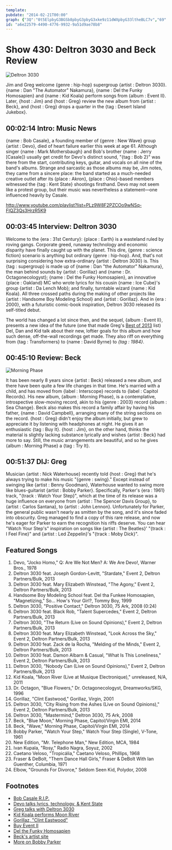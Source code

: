 ```yaml
---
template: 
pubdate: "2014-02-21T00:00"
graph: {"3Q":"0t5ElpbyG3BGSb8pbyG3pbyG3xke9z11dWXpbyG33ltheBLC7v","69":"BK2ZZcseeEBK2ZZBMNvp69qCEBK2ZZBK2ZZrMZBS2wwNtBK2ZZ1X4eBBK2ZZ2wwNtDzrrJ2wwNtBHvxbDzrrJUCdobDzrrJrMZBS69qCEDzrrJ469XC69qCE69qCEBHvxbn4Ze7ukuiMBHvxbUCdob","23A":"XYBPeZEWVQZEWVQwbHTUZEWVQdhnxe97qipZEWVQ97qipBHm1GX6cfddhnxe","2E1":"2DfOBUOTGG"}
id: "a6e22579-4490-4776-9932-9a51d9ae78b8"
---
```






# Show 430: Deltron 3030 and Beck Review

![Deltron 3030](https://static.soundopinions.org/images/2014/deltron_web.jpg)

Jim and Greg welcome {genre : hip-hop} supergroup {artist : Deltron 3030}. {name : Dan "The Automator" Nakamura}, {name : Del the Funky Homosapien} and {name : Kid Koala} perform songs from {album : Event II}.  Later, {host : Jim} and {host : Greg} review the new album from {artist : Beck}, and {host : Greg} drops a quarter in the {tag : Desert Island Jukebox}.



## 00:02:14 Intro: Music News

{name : Bob Casale}, a founding member of {genre : New Wave} group {artist : Devo}, died of heart failure earlier this week at age 61. Although singer {name : Mark Mothersbaugh} and Bob's brother {name : Jerry [Casale]} usually get credit for Devo's distinct sound, "{tag : Bob 2}" was there from the start, contributing keys, guitar, and vocals on all nine of the band's albums. Strange and sarcastic as those albums may be, Jim notes, they came from a sincere place: the band started as a much-needed creative outlet after its {place : Akron}, {place : Ohio}-based members witnessed the {tag : Kent State} shootings firsthand. Devo may not seem like a protest group, but their music was nevertheless a statement—one influenced heavily by Casale.

http://www.youtube.com/playlist?list=PLz9W8F2PZCOo9wNSq-FIQZ3Qs3HrzR5K9



## 00:03:45 Interview: Deltron 3030

Welcome to the {era : 31st Century}: {place : Earth} is a wasteland ruled by roving gangs. Corporate greed, runaway technology and economic disparity have finally caught up with the planet. This dire, {genre : science fiction} scenario is anything but ordinary {genre : hip-hop}. And, that's not surprising considering how extra-ordinary {artist : Deltron 3030} is. This {tag : supergroup} is made up of {name : Dan "the Automator" Nakamura}, the man behind sounds by {artist : Gorillaz} and {name : Dr. Octagonecologyst}; {name : Del the Funky Homosapien}, an innovative {place : Oakland} MC who wrote lyrics for his cousin {name : Ice Cube}'s group {artist : Da Lench Mob}; and finally, turntable wizard {name : Kid Koala}. All three crossed paths during the making of other projects like {artist : Handsome Boy Modeling School} and {artist : Gorillaz}. And in {era : 2000}, with a futuristic comic-book inspiration, Deltron 3030 released its self-titled debut.

The world has changed a lot since then, and the sequel, {album : Event II}, presents a new idea of the future (one that made Greg's [Best of 2013](http://www.soundopinions.org/show/419) list) Del, Dan and Kid talk about their new, loftier goals for this album and how such dense, off-the-wall recordings get made. They also riff on everything from {tag : Transformers} to {name : David Byrne} to *{tag : 1984}*.



## 00:45:10 Review: Beck

![Morning Phase](https://static.soundopinions.org/assets/430/23A0.jpg)

It has been nearly 8 years since {artist : Beck} released a new album, and there have been quite a few life changes in that time. He's married with a child, and has moved from {label : Interscope} records to {label : Capitol Records}. His new album, {album : Morning Phase}, is a contemplative, introspective slow-moving record, akin to his {genre : 2003} record {album : Sea Change}. Beck also makes this record a family affair by having his father, {name : David Campbell}, arranging many of the string sections on the record. {host : Greg} didn't enjoy the album initially, but grew to appreciate it by listening with headphones at night.   He gives it an enthusiastic {tag : Buy It}. {host : Jim}, on the other hand, thinks the material is slightly lacking substance lyrically and wishes {artist : Beck} had more to say. Still, the music arrangements are beautiful, and so he gives {album : Morning Phase} a {tag : Try It}.



## 00:51:37 DIJ: Greg

Musician {artist : Nick Waterhouse} recently told {host : Greg} that he's always trying to make his music "{genre : swing}." Except instead of swinging like {artist : Benny Goodman}, Waterhouse wanted to swing more like blues-guitarist {artist : Bobby Parker}. Specifically, Parker's {era : 1961} track, "{track : Watch Your Step}", which at the time of its release was a huge influence on everyone from {artist : The Spencer Davis Group}, to {artist : Carlos Santana}, to {artist : John Lennon}. Unfortunately for Parker, the general public wasn't nearly as smitten by the song, and it's since faded into obscurity. Greg managed to find a copy of this rare release, and now he's eager for Parker to earn the recognition his riffs deserve. You can hear "Watch Your Step's" inspiration on songs like {artist : The Beatles}' "{track : I Feel Fine}" and {artist : Led Zeppelin}'s "{track : Moby Dick}".



## Featured Songs

1. Devo, "Jocko Homo," Q: Are We Not Men? A: We Are Devo!, Warner Bros., 1978
2. Deltron 3030 feat. Joseph Gordon-Levitt, "Stardate," Event 2, Deltron Partners/Bulk, 2013
3. Deltron 3030 feat. Mary Elizabeth Winstead, "The Agony," Event 2, Deltron Partners/Bulk, 2013
4. Handsome Boy Modeling School feat. Del tha Funkee Homosapien, "Magnetizing," So... How's Your Girl?, Tommy Boy, 1999
5. Deltron 3030, "Positive Contact," Deltron 3030, 75 Ark, 2008 (0:24)
6. Deltron 3030 feat. Black Rob, "Talent Supercedes," Event 2, Deltron Partners/Bulk, 2013
7. Deltron 3030, "The Return (Live on Sound Opinions)," Event 2, Deltron Partners/Bulk, 2013
8. Deltron 3030 feat. Mary Elizabeth Winstead, "Look Across the Sky," Event 2, Deltron Partners/Bulk, 2013
9. Deltron 3030 feat. Zack de la Rocha, "Melding of the Minds," Event 2, Deltron Partners/Bulk, 2013
10. Deltron 3030 feat. Damon Albarn & Casual, "What Is This Loneliness," Event 2, Deltron Partners/Bulk, 2013
11. Deltron 3030, "Nobody Can (Live on Sound Opinions)," Event 2, Deltron Partners/Bulk, 2013
12. Kid Koala, "Moon River (Live at Musique Electronique)," unreleased, N/A, 2011
13. Dr. Octagon, "Blue Flowers," Dr. Octagonecologyst, Dreamworks/SKG, 1996
14. Gorillaz, "Clint Eastwood," Gorillaz, Virgin, 2001
15. Deltron 3030, "City Rising from the Ashes (Live on Sound Opinions)," Event 2, Deltron Partners/Bulk, 2013
16. Deltron 3030, "Mastermind," Deltron 3030, 75 Ark, 2008
17. Beck, "Blue Moon," Morning Phase, Capitol/Virgin EMI, 2014
18. Beck, "Wave," Morning Phase, Capitol/Virgin EMI, 2014
19. Bobby Parker, "Watch Your Step," Watch Your Step (Single), V-Tone, 1961
20. New Edition, "Mr. Telephone Man," New Edition, MCA, 1984
21. Ivan Kupala, "Rosy," Radio Nagra, Soyuz, 2002
22. Caetano Veloso, "Tropicália," Caetano Veloso, Phillips, 1968
23. Fraser & DeBolt, "Them Dance Hall Girls," Fraser & DeBolt With Ian Guenther, Columbia, 1971
24. Elbow, "Grounds For Divorce," Seldom Seen Kid, Polydor, 2008



## Footnotes

- [Bob Casale R.I.P.](http://articles.chicagotribune.com/2014-02-18/entertainment/chi-bob-casale-dead-20140218_1_devo-gerald-casale-bob-mothersbaugh)
- [Devo talks lyrics, technology, & Kent State](http://www.undertheradar.co.nz/interview/547/Devo.utr)
- [Greg talks with Deltron 3030](http://articles.chicagotribune.com/2013-10-17/entertainment/chi-deltron3030-dan-automator-event-20131017_1_sequel-gorillaz-automator-nakamura)
- [Kid Koala performs Moon River](http://www.youtube.com/watch?v=fjFi4MHO_go)
- [Gorillaz, "Clint Eastwood"](http://www.youtube.com/watch?v=LoQYw49saqc)
- [Buy Event II](http://www.amazon.com/Event-II-Deltron-3030/dp/B00DSAUGS0)
- [Del the Funky Homosapien](http://www.delthefunkyhomosapien.com/)
- [Beck's artist site](http://www.beck.com/)
- [More on Bobby Parker](http://www.washingtonpost.com/entertainment/music/bobby-parker-influential-blues-singer-guitarist-and-showman/2013/11/04/0a898618-435f-11e3-a624-41d661b0bb78_story.html)